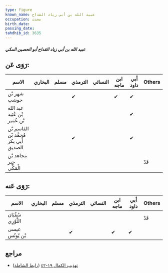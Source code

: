 ```yaml
---
type: figure
known_name: عبيد الله بن أبي زياد القداح
occupation: محدث
birth_date:
passing_date:
tahdhib_id: 3635
---
```

##### عبيد الله بن أبي زياد القداح أبو الحصين المكي

## رَوَى عَن:
| الاسم                                   | البخاري | مسلم | الترمذي | النسائي | ابن ماجه | أبي داود | Others |
| --------------------------------------- | ------- | ---- | ------- | ------- | -------- | -------- | ------ |
| شهر بْن حوشب                            |         |      | ✔       |         | ✔        | ✔        |        |
| عبد الله بْن عُبَيد بْن عُمَير          |         |      |         |         |          | ✔        |        |
| القاسم بْن مُحَمَّد بْن أَبي بكر الصديق |         |      | ✔       |         |          | ✔        |        |
| مجاهد بْن جبر الْمَكِّي                 |         |      |         |         |          |          | قَدْ   |
## رَوَى عَنه:
| الاسم               | البخاري | مسلم | الترمذي | النسائي | ابن ماجه | أبي داود | Others |
| ------------------- | ------- | ---- | ------- | ------- | -------- | -------- | ------ |
| سُفْيَان الثَّوْرِي |         |      |         |         |          |          | قَدْ   |
| عيسى بْن يُونُس     |         |      | ✔       |         | ✔        | ✔        |        |
## مراجع
- [تهذيب الكمال ١٩-٤٢](obsidian://open?vault=Tahdhib-al-Kamal&file=Figures/٣٦٣٥-عبيد%20الله%20بن%20أبي%20زياد%20القداح%20أبو%20الحصين%20المكي) ([رابط الشاملة](https://shamela.ws/book/3722/9616))